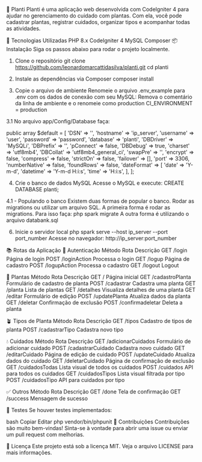 🌿 Planti
Planti é uma aplicação web desenvolvida com CodeIgniter 4 para ajudar no gerenciamento do cuidado com plantas. Com ela, você pode cadastrar plantas, registrar cuidados, organizar tipos e acompanhar todas as atividades.

🚀 Tecnologias Utilizadas
PHP 8.x
CodeIgniter 4
MySQL
Composer
📦 Instalação
Siga os passos abaixo para rodar o projeto localmente.

1. Clone o repositório
git clone https://github.com/leonardomarcattidasilva/planti.git
cd planti

2. Instale as dependências via Composer
composer install

3. Copie o arquivo de ambiente
Renomeie o arquivo .env_example para .env com os dados de conexão com seu MySQL:
Remova o comentário da linha de ambiente e o renomeie como production
CI_ENVIRONMENT = production

3.1 No arquivo app/Config/Database faça: 

   public array $default = [
      'DSN'          => '',
      'hostname'     => 'ip_server',
      'username'     => 'user',
      'password'     => 'password',
      'database'     => 'planti',
      'DBDriver'     => 'MySQLi',
      'DBPrefix'     => '',
      'pConnect'     => false,
      'DBDebug'      => true,
      'charset'      => 'utf8mb4',
      'DBCollat'     => 'utf8mb4_general_ci',
      'swapPre'      => '',
      'encrypt'      => false,
      'compress'     => false,
      'strictOn'     => false,
      'failover'     => [],
      'port'         => 3306,
      'numberNative' => false,
      'foundRows'    => false,
      'dateFormat'   => [
         'date'     => 'Y-m-d',
         'datetime' => 'Y-m-d H:i:s',
         'time'     => 'H:i:s',
      ],
   ];

4. Crie o banco de dados MySQL
Acesse o MySQL e execute:
CREATE DATABASE planti;

4.1 - Populando o banco
   Existem duas formas de popular o banco. Rodar as migrations ou utilizar um arquivo SQL.
   A primeira forma é rodar as migrations. Para isso faça: php spark migrate
   A outra forma é utilizando o arquivo databank.sql 
   

6. Inicie o servidor local
php spark serve --host ip_server --port port_number
Acesse no navegador: http://ip_server:port_number

📚 Rotas da Aplicação
🔐 Autenticação
Método	Rota	Descrição
GET	/login	Página de login
POST	/loginAction	Processa o login
GET	/logup	Página de cadastro
POST	/logupAction	Processa o cadastro
GET	/logout	Logout

🌱 Plantas
Método	Rota	Descrição
GET	/	Página inicial
GET	/cadastroPlanta	Formulário de cadastro de planta
POST	/cadastrar	Cadastra uma planta
GET	/planta	Lista de plantas
GET	/detalhes	Visualiza detalhes de uma planta
GET	/editar	Formulário de edição
POST	/updatePlanta	Atualiza dados da planta
GET	/deletar	Confirmação de exclusão
POST	/confirmadeletar	Deleta a planta

🪴 Tipos de Planta
Método	Rota	Descrição
GET	/tipos	Cadastro de tipos de planta
POST	/cadastrarTipo	Cadastra novo tipo

💧 Cuidados
Método	Rota	Descrição
GET	/adicionarCuidados	Formulário de adicionar cuidado
POST	/cadastrarCuidado	Cadastra novo cuidado
GET	/editarCuidado	Página de edição de cuidado
POST	/updateCuidado	Atualiza dados do cuidado
GET	/deletarCuidado	Página de confirmação de exclusão
GET	/cuidadosTodas	Lista visual de todos os cuidados
POST	/cuidados	API para todos os cuidados
GET	/cuidadosTipos	Lista visual filtrada por tipo
POST	/cuidadosTipo	API para cuidados por tipo

✅ Outros
Método	Rota	Descrição
GET	/done	Tela de confirmação
GET	/success	Mensagem de sucesso

🧪 Testes
Se houver testes implementados:

bash
Copiar
Editar
php vendor/bin/phpunit
🙋 Contribuições
Contribuições são muito bem-vindas! Sinta-se à vontade para abrir uma issue ou enviar um pull request com melhorias.

📄 Licença
Este projeto está sob a licença MIT. Veja o arquivo LICENSE para mais informações.